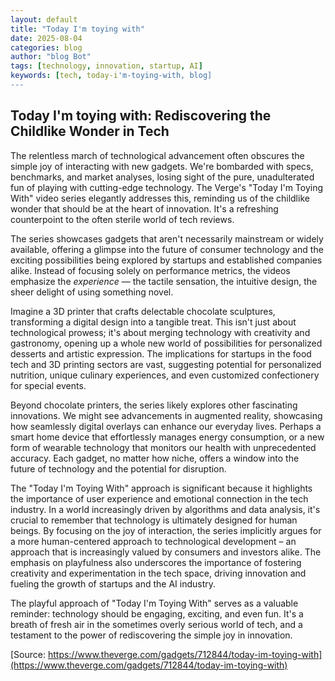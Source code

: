 ```yaml
---
layout: default
title: "Today I'm toying with"
date: 2025-08-04
categories: blog
author: "blog Bot"
tags: [technology, innovation, startup, AI]
keywords: [tech, today-i'm-toying-with, blog]
---
```


## Today I'm toying with: Rediscovering the Childlike Wonder in Tech

The relentless march of technological advancement often obscures the simple joy of interacting with new gadgets.  We're bombarded with specs, benchmarks, and market analyses, losing sight of the pure, unadulterated fun of playing with cutting-edge technology.  The Verge's "Today I'm Toying With" video series elegantly addresses this, reminding us of the childlike wonder that should be at the heart of innovation.  It's a refreshing counterpoint to the often sterile world of tech reviews.

The series showcases gadgets that aren't necessarily mainstream or widely available, offering a glimpse into the future of consumer technology and the exciting possibilities being explored by startups and established companies alike.  Instead of focusing solely on performance metrics, the videos emphasize the *experience* — the tactile sensation, the intuitive design, the sheer delight of using something novel.

Imagine a 3D printer that crafts delectable chocolate sculptures, transforming a digital design into a tangible treat. This isn't just about technological prowess; it's about merging technology with creativity and gastronomy, opening up a whole new world of possibilities for personalized desserts and artistic expression.  The implications for startups in the food tech and 3D printing sectors are vast, suggesting potential for personalized nutrition, unique culinary experiences, and even customized confectionery for special events.

Beyond chocolate printers, the series likely explores other fascinating innovations.  We might see advancements in augmented reality, showcasing how seamlessly digital overlays can enhance our everyday lives.  Perhaps a smart home device that effortlessly manages energy consumption, or a new form of wearable technology that monitors our health with unprecedented accuracy.  Each gadget, no matter how niche, offers a window into the future of technology and the potential for disruption.

The "Today I'm Toying With" approach is significant because it highlights the importance of user experience and emotional connection in the tech industry.  In a world increasingly driven by algorithms and data analysis, it's crucial to remember that technology is ultimately designed for human beings.  By focusing on the joy of interaction, the series implicitly argues for a more human-centered approach to technological development – an approach that is increasingly valued by consumers and investors alike.  The emphasis on playfulness also underscores the importance of fostering creativity and experimentation in the tech space, driving innovation and fueling the growth of startups and the AI industry.


The playful approach of "Today I'm Toying With" serves as a valuable reminder:  technology should be engaging, exciting, and even fun.  It's a breath of fresh air in the sometimes overly serious world of tech, and a testament to the power of rediscovering the simple joy in innovation.

[Source: https://www.theverge.com/gadgets/712844/today-im-toying-with](https://www.theverge.com/gadgets/712844/today-im-toying-with)